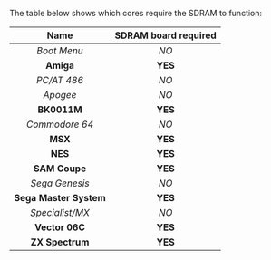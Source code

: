The table below shows which cores require the SDRAM to function:

| Name | SDRAM board required |
|:---:|:---:|
| _Boot Menu_ | _NO_ |
| **Amiga** | **YES**|
| _PC/AT 486_ | _NO_|
| _Apogee_ | _NO_|
| **BK0011M** | **YES** |
| _Commodore 64_ | _NO_|
| **MSX** | **YES**|
| **NES** | **YES**|
| **SAM Coupe** | **YES**|
| _Sega Genesis_ | _NO_|
| **Sega Master System** | **YES**|
| _Specialist/MX_ | _NO_|
| **Vector 06C** | **YES**|
| **ZX Spectrum** | **YES**|
